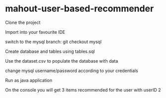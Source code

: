 # mahout-user-based-recommender

Clone the project

Import into your favourite IDE

switch to the mysql branch: git checkout mysql

Create database and tables using tables.sql

Use the dataset.csv to populate the database with data

change mysql username/password according to your credentials 

Run as java application

On the console you will get 3 items recommended for the user with userID 2